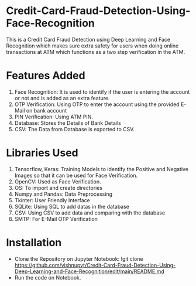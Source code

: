 # Credit-Card-Fraud-Detection-Using-Face-Recognition

This is a Credit Card Fraud Detection using Deep Learning and Face Recognition which makes sure extra safety for users when doing online transactions at ATM which functions as a two step verification in the ATM.

# Features Added

1. Face Recognition: It is used to identify if the user is entering the account or not and is added as an extra feature.
2. OTP Verification: Using OTP to enter the account using the provided E-Mail on bank account
3. PIN Verification: Using ATM PIN.
4. Database: Stores the Details of Bank Details
5. CSV: The Data from Database is exported to CSV.

# Libraries Used

1. Tensorflow, Keras: Training Models to identify the Positive and Negative Images so that it can be used for Face Verification.
2. OpenCV: Used as Face Verification.
3. OS: To import and create directories
4. Numpy and Pandas: Data Preprocessing
5. Tkinter: User Friendly Interface
6. SQLite: Using SQL to add datas in the database
7. CSV: Using CSV to add data and comparing with the database
8. SMTP: For E-Mail OTP Verification

# Installation
- Clone the Repository on Jupyter Notebook:
  !git clone https://github.com/vishnupyt/Credit-Card-Fraud-Detection-Using-Deep-Learning-and-Face-Recognition/edit/main/README.md
- Run the code on Notebook.
